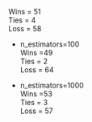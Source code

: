 Wins = 51<br>
Ties = 4<br>
Loss = 58 <br>

* n_estimators=100<br>
Wins =49<br>
Ties = 2<br>
Loss = 64 <br>

* n_estimators=1000<br>
Wins =53<br>
Ties = 3<br>
Loss = 57 <br>
